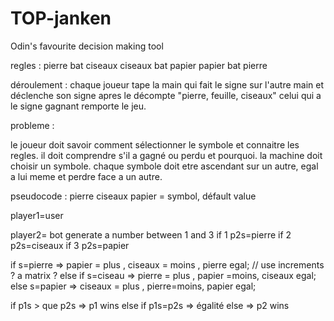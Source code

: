 # TOP-janken
Odin's favourite decision making tool


regles : 
	pierre bat ciseaux
	ciseaux bat papier
	papier bat pierre


déroulement : chaque joueur tape la main qui fait le signe sur l'autre main et déclenche son signe apres le décompte "pierre, feuille, ciseaux" 
celui qui a le signe gagnant remporte le jeu. 

probleme : 

le joueur doit savoir comment sélectionner le symbole et connaitre les regles.
il doit comprendre s'il a gagné ou perdu et pourquoi.
la machine doit choisir un symbole.
chaque symbole doit etre ascendant sur un autre, egal a lui meme et perdre face a un autre.


pseudocode : 
pierre		ciseaux		papier	=  symbol, défault value 

player1=user

player2= bot generate a number between 1 and 3
	if 1 p2s=pierre
	if 2 p2s=ciseaux
	if 3 p2s=papier




if s=pierre	 => papier = plus , ciseaux = moins , pierre egal;	 // use increments ? a matrix ? 
else if s=ciseau	 => pierre = plus , papier =moins, ciseaux egal;
else s=papier	 => ciseaux = plus , pierre=moins, papier egal;

if p1s > que p2s 	=> p1 wins
else if p1s=p2s	=> égalité
else		=> p2 wins




